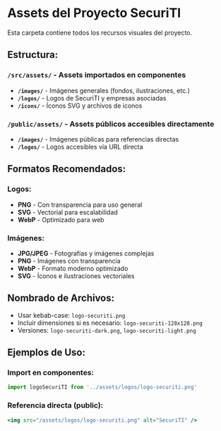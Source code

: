 # Assets del Proyecto SecuriTI

Esta carpeta contiene todos los recursos visuales del proyecto.

## Estructura:

### `/src/assets/` - Assets importados en componentes
- **`/images/`** - Imágenes generales (fondos, ilustraciones, etc.)
- **`/logos/`** - Logos de SecuriTI y empresas asociadas
- **`/icons/`** - Íconos SVG y archivos de iconos

### `/public/assets/` - Assets públicos accesibles directamente
- **`/images/`** - Imágenes públicas para referencias directas
- **`/logos/`** - Logos accesibles vía URL directa

## Formatos Recomendados:

### Logos:
- **PNG** - Con transparencia para uso general
- **SVG** - Vectorial para escalabilidad
- **WebP** - Optimizado para web

### Imágenes:
- **JPG/JPEG** - Fotografías y imágenes complejas
- **PNG** - Imágenes con transparencia
- **WebP** - Formato moderno optimizado
- **SVG** - Íconos e ilustraciones vectoriales

## Nombrado de Archivos:
- Usar kebab-case: `logo-securiti.png`
- Incluir dimensiones si es necesario: `logo-securiti-128x128.png`
- Versiones: `logo-securiti-dark.png`, `logo-securiti-light.png`

## Ejemplos de Uso:

### Import en componentes:
```jsx
import logoSecuriTI from '../assets/logos/logo-securiti.png'
```

### Referencia directa (public):
```jsx
<img src="/assets/logos/logo-securiti.png" alt="SecuriTI" />
```